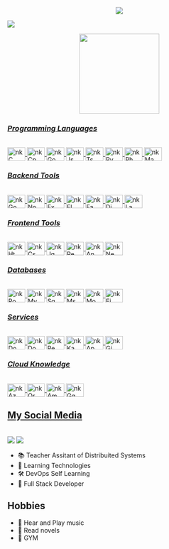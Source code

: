 <p align="center">
<img src="https://readme-typing-svg.herokuapp.com?color=464FE5&size=30&center=true&vCenter=true&width=900&height=80&lines=Hello+👋,+My+name+is+Joaquin+Fernandez;+Ingeniero+Civil+en+Informatica+y+Telecomunicaciones">
</p>

<a href="https://github.com/[TU_USUARIO]"><img src="https://user-images.githubusercontent.com/73097560/115834477-dbab4500-a447-11eb-908a-139a6edaec5c.gif"></a>

<div align="center">
  <a href="https://github.com/Joacker">
    <img height="180em" src="https://github-readme-stats.vercel.app/api?username=Joacker&show_icons=true&theme=holi&include_all_commits=true&count_private=true"/>
</div>
    
### *Programming Languages*    
<div style="display: inline_block"><br>
  <img align="center" alt="nkC" height="30" width="40" src="https://cdn.jsdelivr.net/gh/devicons/devicon/icons/c/c-plain.svg">
  <img align="center" alt="nkCp" height="30" width="40" src="https://cdn.jsdelivr.net/gh/devicons/devicon/icons/cplusplus/cplusplus-plain.svg">
  <img align="center" alt="nkGo" height="30" width="40" src="https://cdn.jsdelivr.net/gh/devicons/devicon/icons/go/go-original.svg">
  <img align="center" alt="nkJs" height="30" width="40" src="https://cdn.jsdelivr.net/gh/devicons/devicon/icons/javascript/javascript-plain.svg">
  <img align="center" alt="nkTs" height="30" width="40" src="https://cdn.jsdelivr.net/gh/devicons/devicon/icons/typescript/typescript-plain.svg">
  <img align="center" alt="nkPy" height="30" width="40" src="https://cdn.jsdelivr.net/gh/devicons/devicon/icons/python/python-plain.svg">
  <img align="center" alt="nkPh" height="30" width="40" src="https://cdn.jsdelivr.net/gh/devicons/devicon/icons/php/php-plain.svg">
  <img align="center" alt="nkMa" height="30" width="40" src="https://cdn.jsdelivr.net/gh/devicons/devicon/icons/matlab/matlab-original.svg">
</div>

### *Backend Tools*
<div style="display: inline_block"><br>
  <img align="center" alt="nkGo" height="30" width="40" src="https://cdn.jsdelivr.net/gh/devicons/devicon/icons/go/go-original.svg">
  <img align="center" alt="nkNo" height="30" width="40" src="https://cdn.jsdelivr.net/gh/devicons/devicon/icons/nodejs/nodejs-plain.svg">
  <img align="center" alt="nkEx" height="30" width="40" src="https://cdn.jsdelivr.net/gh/devicons/devicon/icons/express/express-original.svg">
  <img align="center" alt="nkFl" height="30" width="40" src="https://cdn.jsdelivr.net/gh/devicons/devicon/icons/flask/flask-original.svg">
  <img align="center" alt="nkFa" height="30" width="40" src="https://cdn.jsdelivr.net/gh/devicons/devicon/icons/fastapi/fastapi-plain.svg">
  <img align="center" alt="nkDj" height="30" width="40" src="https://cdn.jsdelivr.net/gh/devicons/devicon/icons/django/django-plain.svg">
  <img align="center" alt="nkLa" height="30" width="40" src="https://cdn.jsdelivr.net/gh/devicons/devicon/icons/laravel/laravel-plain.svg">
</div>

### *Frontend Tools*  
<div style="display: inline_block"><br>
  <img align="center" alt="nkHt" height="30" width="40" src="https://cdn.jsdelivr.net/gh/devicons/devicon/icons/html5/html5-plain.svg">
  <img align="center" alt="nkCs" height="30" width="40" src="https://cdn.jsdelivr.net/gh/devicons/devicon/icons/css3/css3-plain.svg">
  <img align="center" alt="nkJq" height="30" width="40" src="https://cdn.jsdelivr.net/gh/devicons/devicon/icons/jquery/jquery-plain.svg">
  <img align="center" alt="nkRe" height="30" width="40" src="https://cdn.jsdelivr.net/gh/devicons/devicon/icons/react/react-original.svg">
  <img align="center" alt="nkAn" height="30" width="40" src="https://cdn.jsdelivr.net/gh/devicons/devicon/icons/angularjs/angularjs-plain.svg">
  <img align="center" alt="nkNe" height="30" width="40" src="https://cdn.jsdelivr.net/gh/devicons/devicon/icons/nextjs/nextjs-original.svg">
</div>

  ### *Databases*
  <div style="display: inline_block"><br>
    <img align="center" alt="nkPo" height="30" width="40" src="https://cdn.jsdelivr.net/gh/devicons/devicon/icons/postgresql/postgresql-plain.svg">
    <img align="center" alt="nkMy" height="30" width="40" src="https://cdn.jsdelivr.net/gh/devicons/devicon/icons/mysql/mysql-plain.svg">
    <img align="center" alt="nkSq" height="30" width="40" src="https://cdn.jsdelivr.net/gh/devicons/devicon/icons/sqlite/sqlite-plain.svg">
    <img align="center" alt="nkMs" height="30" width="40" src="https://cdn.jsdelivr.net/gh/devicons/devicon/icons/microsoftsqlserver/microsoftsqlserver-plain.svg">
    <img align="center" alt="nkMo" height="30" width="40" src="https://cdn.jsdelivr.net/gh/devicons/devicon/icons/mongodb/mongodb-plain.svg">
    <img align="center" alt="nkFi" height="30" width="40" src="https://cdn.jsdelivr.net/gh/devicons/devicon/icons/firebase/firebase-plain.svg">
  </div>
  
  ### *Services*
  <div style="display: inline_block"><br>
    <img align="center" alt="nkDo" height="30" width="40" src="https://cdn.jsdelivr.net/gh/devicons/devicon/icons/docker/docker-plain.svg">
    <img align="center" alt="nkDo" height="30" width="40" src="https://cdn.jsdelivr.net/gh/devicons/devicon/icons/podman/podman-plain.svg">
    <img align="center" alt="nkRe" height="30" width="40" src="https://cdn.jsdelivr.net/gh/devicons/devicon/icons/redis/redis-plain.svg">
    <img align="center" alt="nkKa" height="30" width="40" src="https://cdn.jsdelivr.net/gh/devicons/devicon/icons/apachekafka/apachekafka-original.svg">
    <img align="center" alt="nkAp" height="30" width="40" src="https://cdn.jsdelivr.net/gh/devicons/devicon/icons/apache/apache-plain.svg">
    <img align="center" alt="nkGi" height="30" width="40" src="https://cdn.jsdelivr.net/gh/devicons/devicon/icons/nginx/nginx-original.svg">
  </div>

### *Cloud Knowledge*
  <div style="display: inline_block"><br>
    <img align="center" alt="nkAz" height="30" width="40" src="https://cdn.jsdelivr.net/gh/devicons/devicon/icons/azure/azure-plain.svg">
    <img align="center" alt="nkOr" height="30" width="40" src="https://cdn.jsdelivr.net/gh/devicons/devicon/icons/oracle/oracle-original.svg">
    <img align="center" alt="nkAm" height="30" width="40" src="https://cdn.jsdelivr.net/gh/devicons/devicon/icons/amazonwebservices/amazonwebservices-original.svg">
    <img align="center" alt="nkGg" height="30" width="40" src="https://cdn.jsdelivr.net/gh/devicons/devicon/icons/googlecloud/googlecloud-plain.svg">
  </div>
  
  ## My Social Media
 
<div style="display: inline_block"><br>
  <a href="https://www.instagram.com/__joakofv__/" target="_blank"><img src="https://img.shields.io/badge/-Instagram-%23E4405F?style=for-the-badge&logo=instagram&logoColor=white" target="_blank"></a>
  <a href="https://www.linkedin.com/in/joaquín-alfonso-fernández-vizcarra-098940234/" target="_blank"><img src="https://img.shields.io/badge/-LinkedIn-%230077B5?style=for-the-badge&logo=linkedin&logoColor=white" target="_blank"></a> 
 
</div>


- 📚 Teacher Assitant of Distribuited Systems
- 🔭 Learning Technologies
- 🛠️ DevOps Self Learning
- 💼 Full Stack Developer


## Hobbies
- 🎸 Hear and Play music
- 📖 Read novels
- 💪 GYM

